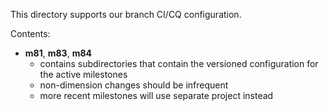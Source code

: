 This directory supports our branch CI/CQ configuration.

Contents:

* **m81**, **m83**, **m84**
  * contains subdirectories that contain the versioned configuration for the
  active milestones
  * non-dimension changes should be infrequent
  * more recent milestones will use separate project instead
